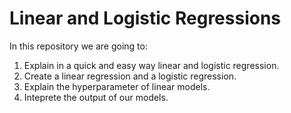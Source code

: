 # Linear and Logistic Regressions

In this repository we are going to: 
1. Explain in a quick and easy way linear and logistic regression.
2. Create a linear regression and a logistic regression.
3. Explain the hyperparameter of linear models.
4. Inteprete the output of our models.
